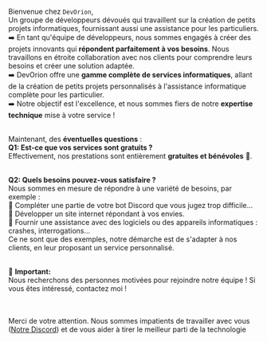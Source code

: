 Bienvenue chez `DevOrion`, <br>
Un groupe de développeurs dévoués qui travaillent sur la création de petits projets informatiques, fournissant aussi une assistance pour les particuliers.<br>
➡️ En tant qu'équipe de développeurs, nous sommes engagés à créer des projets innovants qui **répondent parfaitement à vos besoins**. Nous travaillons en étroite collaboration avec nos clients pour comprendre leurs besoins et créer une solution adaptée.<br>
➡️ DevOrion offre une **gamme complète de services informatiques**, allant de la création de petits projets personnalisés à l'assistance informatique complète pour les particulier.<br>
➡️ Notre objectif est l'excellence, et nous sommes fiers de notre **expertise technique** mise à votre service !<br><br>

Maintenant, des __éventuelles questions__ :<br>
**Q1: Est-ce que vos services sont gratuits ?**<br>
Effectivement, nos prestations sont entièrement **gratuites et bénévoles** 📲. <br><br>

**Q2: Quels besoins pouvez-vous satisfaire ?**<br>
Nous sommes en mesure de répondre à une variété de besoins, par exemple :<br>
🔵 Compléter une partie de votre bot Discord que vous jugez trop difficile...<br>
🔵 Développer un site internet répondant à vos envies.<br>
🔵 Fournir une assistance avec des logiciels ou des appareils informatiques : crashes, interrogations... <br>
Ce ne sont que des exemples, notre démarche est de s'adapter à nos clients, en leur proposant un service personnalisé.<br><br>

💬 **__Important:__**<br>
Nous recherchons des personnes motivées pour rejoindre notre équipe ! Si vous êtes intéressé, contactez moi !<br><br><br>


Merci de votre attention. Nous sommes impatients de travailler avec vous (<a href="https://discord.gg/Pgvwy28yu3">Notre Discord</a>) et de vous aider à tirer le meilleur parti de la technologie
